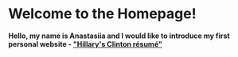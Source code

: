 # Welcome to the Homepage!
**Hello, my name is Anastasiia and I would like to introduce my first personal website - ["Hillary's Clinton résumé"](https://kolobovnykova.github.io/homepage/)**

